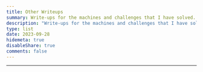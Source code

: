 ```yaml
---
title: Other Writeups
summary: Write-ups for the machines and challenges that I have solved.
description: "Write-ups for the machines and challenges that I have solved."
type: list
date: 2023-09-28
hidemeta: true
disableShare: true
comments: false
---
```


--------------------------
